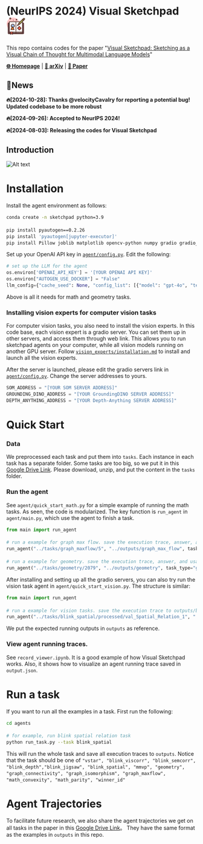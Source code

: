 # (NeurIPS 2024) Visual Sketchpad  <img src="assets/icon.png" width="50" />
This repo contains codes for the paper "[Visual Sketchpad: Sketching as a Visual Chain of Thought for Multimodal Language Models](https://arxiv.org/abs/2406.09403)"

[**🌐 Homepage**](https://visualsketchpad.github.io/) | [**📖 arXiv**](https://arxiv.org/abs/2404.12390) | [**📑 Paper**](https://arxiv.org/pdf/2406.09403.pdf) 

## 🔔News
 **🔥[2024-10-28]: Thanks @velocityCavalry for reporting a potential bug! Updated codebase to be more robust**
 
 **🔥[2024-09-26]: Accepted to NeurIPS 2024!**
 
 **🔥[2024-08-03]: Releasing the codes for Visual Sketchpad**

 ## Introduction

 ![Alt text](assets/teaser.jpg)


# Installation

Install the agent environment as follows:
```bash
conda create -n sketchpad python=3.9

pip install pyautogen==0.2.26
pip install 'pyautogen[jupyter-executor]'
pip install Pillow joblib matplotlib opencv-python numpy gradio gradio_client networkx scipy datasets
```
Set up your OpenAI API key in [`agent/config.py`](https://github.com/Yushi-Hu/VisualSketchpad/blob/main/agent/config.py). Edit the following:
```python
# set up the LLM for the agent
os.environ['OPENAI_API_KEY'] = '[YOUR OPENAI API KEY]'
os.environ["AUTOGEN_USE_DOCKER"] = "False"
llm_config={"cache_seed": None, "config_list": [{"model": "gpt-4o", "temperature": 0.0, "api_key": os.environ.get("OPENAI_API_KEY")}]}
```
Above is all it needs for math and geometry tasks. 

### Installing vision experts for computer vision tasks

For computer vision tasks, you also need to install the vision experts.
In this code base, each vision expert is a gradio server. You can set them up in other servers, and access them through web link. This allows you to run sketchpad agents on your computer, while all vision models running on another GPU server.
Follow [`vision_experts/installation.md`](https://github.com/Yushi-Hu/VisualSketchpad/blob/main/vision_experts/installation.md) to install and launch all the vision experts.

After the server is launched, please edit the gradio servers link in  [`agent/config.py`](https://github.com/Yushi-Hu/VisualSketchpad/blob/main/agent/config.py). Change the server addresses to yours.
```python
SOM_ADDRESS = "[YOUR SOM SERVER ADDRESS]"
GROUNDING_DINO_ADDRESS = "[YOUR GroundingDINO SERVER ADDRESS]"
DEPTH_ANYTHING_ADDRESS = "[YOUR Depth-Anything SERVER ADDRESS]"
```


# Quick Start

### Data
We preprocessed each task and put them into `tasks`. Each instance in each task has a separate folder. Some tasks are too big, so we put it in this [Google Drive Link](https://drive.google.com/file/d/1qtbfI7Q9B7pq-WR20q0-OE6OetJqoitS/view?usp=sharing). Please download, unzip, and put the content in the `tasks` folder.

### Run the agent
See `agent/quick_start_math.py` for a simple example of running the math tasks. As seen, the code is modularized. The key function is `run_agent` in `agent/main.py`, which use the agent to finish a task.
```python
from main import run_agent

# run a example for graph max flow. save the execution trace, answer, and usage summary under outputs/graph_maxflow
run_agent("../tasks/graph_maxflow/5", "../outputs/graph_max_flow", task_type="math", task_name="graph_maxflow")

# run a example for geometry. save the execution trace, answer, and usage summary under outputs/geometry
run_agent("../tasks/geometry/2079", "../outputs/geometry", task_type="geo")
```

After installing and setting up all the gradio servers, you can also try run the vision task agent in `agent/quick_start_vision.py`. The structure is similar:
```python
from main import run_agent

# run a example for vision tasks. save the execution trace to outputs/blink_spatial
run_agent("../tasks/blink_spatial/processed/val_Spatial_Relation_1", "../outputs/blink_spatial", task_type="vision")
```

We put the expected running outputs in `outputs` as reference.

### View agent running traces.
See `record_viewer.ipynb`. It is a good example of how Visual Sketchpad works. Also, it shows how to visualize an agent running trace saved in `output.json`.


# Run a task

If you want to run all the examples in a task. First run the following:
```bash
cd agents

# for example, run blink spatial relation task
python run_task.py --task blink_spatial
```

This will run the whole task and save all execution traces to `outputs`. Notice that the task should be one of `"vstar", "blink_viscorr", "blink_semcorr", "blink_depth","blink_jigsaw", "blink_spatial", "mmvp", "geometry", "graph_connectivity", "graph_isomorphism", "graph_maxflow", "math_convexity", "math_parity", "winner_id"`


# Agent Trajectories

To facilitate future research, we also share the agent trajectories we get on all tasks in the paper in this [Google Drive Link](https://drive.google.com/drive/u/3/folders/1NwB9Bbuw-oEVXZhslodbspXEag8lD0wy)。
They have the same format as the examples in `outputs` in this repo.

